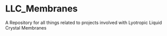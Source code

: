 # LLC_Membranes
A Repository for all things related to projects involved with Lyotropic Liquid Crystal Membranes

